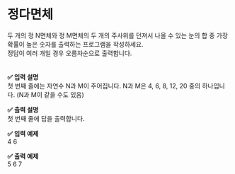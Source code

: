 # 정다면체

두 개의 정 N면체와 정 M면체의 두 개의 주사위를 던져서 나올 수 있는 눈의 합 중 가장 확률이 높은 숫자를 출력하는 프로그램을 작성하세요.  
정답이 여러 개일 경우 오름차순으로 출력합니다.  
<br>
<br>
**✅ 입력 설명**  
첫 번째 줄에는 자연수 N과 M이 주어집니다. N과 M은 4, 6, 8, 12, 20 중의 하나입니다. (N과 M이 같을 수도 있음)  
  
**✅ 출력 설명**  
첫 번째 줄에 답을 출력합니다.  
  
**✅ 입력 예제**  
4 6  
  
**✅ 출력 예제**  
5 6 7  
